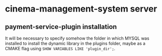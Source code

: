 # cinema-management-system server

## payment-service-plugin installation

It will be necessary to specify somehow the folder in which MYSQL was installed to install the dynamic library in the plugins folder, maybe as a CMAKE flag using
`SHOW VARIABLES LIKE 'plugin_dir';`.
